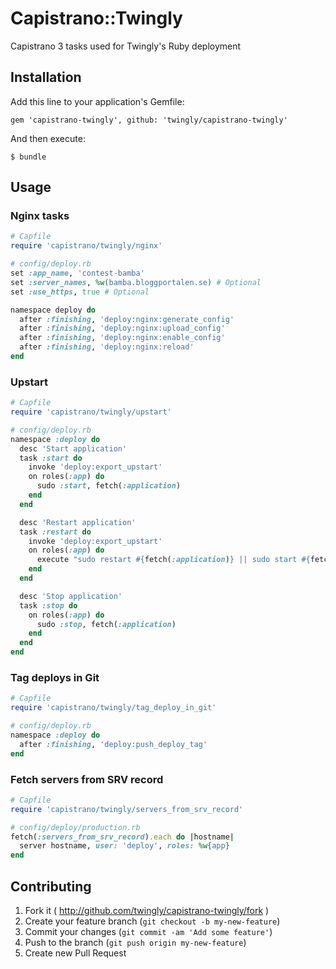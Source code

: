 # Capistrano::Twingly

Capistrano 3 tasks used for Twingly's Ruby deployment

## Installation

Add this line to your application's Gemfile:

    gem 'capistrano-twingly', github: 'twingly/capistrano-twingly'

And then execute:

    $ bundle

## Usage

### Nginx tasks

```Ruby
# Capfile
require 'capistrano/twingly/nginx'

# config/deploy.rb
set :app_name, 'contest-bamba'
set :server_names, %w(bamba.bloggportalen.se) # Optional
set :use_https, true # Optional

namespace deploy do
  after :finishing, 'deploy:nginx:generate_config'
  after :finishing, 'deploy:nginx:upload_config'
  after :finishing, 'deploy:nginx:enable_config'
  after :finishing, 'deploy:nginx:reload'
end
```

### Upstart

```Ruby
# Capfile
require 'capistrano/twingly/upstart'

# config/deploy.rb
namespace :deploy do
  desc 'Start application'
  task :start do
    invoke 'deploy:export_upstart'
    on roles(:app) do
      sudo :start, fetch(:application)
    end
  end

  desc 'Restart application'
  task :restart do
    invoke 'deploy:export_upstart'
    on roles(:app) do
      execute "sudo restart #{fetch(:application)} || sudo start #{fetch(:application)}"
    end
  end

  desc 'Stop application'
  task :stop do
    on roles(:app) do
      sudo :stop, fetch(:application)
    end
  end
end
```

### Tag deploys in Git

```Ruby
# Capfile
require 'capistrano/twingly/tag_deploy_in_git'

# config/deploy.rb
namespace :deploy do
  after :finishing, 'deploy:push_deploy_tag'
end
```

### Fetch servers from SRV record

```Ruby
# Capfile
require 'capistrano/twingly/servers_from_srv_record'

# config/deploy/production.rb
fetch(:servers_from_srv_record).each do |hostname|
  server hostname, user: 'deploy', roles: %w{app}
end
```


## Contributing

1. Fork it ( http://github.com/twingly/capistrano-twingly/fork )
2. Create your feature branch (`git checkout -b my-new-feature`)
3. Commit your changes (`git commit -am 'Add some feature'`)
4. Push to the branch (`git push origin my-new-feature`)
5. Create new Pull Request

